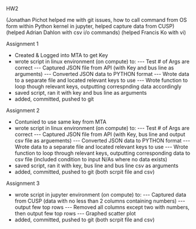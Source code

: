 HW2

(Jonathan Pichot helped me with git issues,
how to call command from OS form within Python kernel in jupyter,
helped capture data from CUSP)
(helped Adrian Dahlon with csv i/o commands)
(helped Francis Ko with vi)

Assignment 1

- Created & Logged into MTA to get Key
- wrote script in linux environment (on compute) to:
    --- Test # of Args are correct
    --- Captured JSON file from API (with Key and bus line as arguments)
    --- Converted JSON data to PYTHON format
    --- Wrote data to a separate file and located relevant keys to use
    --- Wrote function to loop though relevant keys, outputting correspnding data accordingly
 - saved script, ran it with key and bus line as arguments
 - added, committed, pushed to git
  
Assignment 2
  
 - Contunied to use same key from MTA
 - wrote script in linux environment (on compute) to:
   --- Test # of Args are correct
   --- Captured JSON file from API (with Key, bus line and output csv file as arguements)
   --- Converted JSON data to PYTHON format
   --- Wrote data to a separate file and located relevant keys to use
   --- Wrote function to loop through relevant keys, outputting corresponding data to csv file (included condition to input N/As where no data exists)
- saved script, ran it with key, bus line and bus line csv as arguments
- added, committed, pushed to git (both scrpit file and csv)

Assignment 3
  
 - wrote script in jupyter environment (on compute) to:
   --- Captured data from CUSP (data with no less than 2 columns containing numbers)
   --- output few top rows
   --- Removed all columns except two with numbers, then output few top rows
   --- Graphed scatter plot
- added, committed, pushed to git (both scrpit file and csv)
 